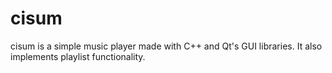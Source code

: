 # cisum

cisum is a simple music player made with C++ and Qt's GUI libraries. It 
also implements playlist functionality.
